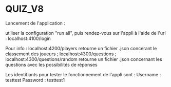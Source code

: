 # QUIZ_V8

Lancement de l'application : 
  
  utiliser la configuration "run all", puis rendez-vous sur l'appli à l'aide de l'url : localhost:4100/login

Pour info :
  localhost:4200/players retourne un fichier .json concerant le classement des joueurs ; localhost:4300/questions ; localhost:4300/questions/random retourne un fichier 
  .json concernant les questions avec les possibilités de réponses

    
Les identifiants pour tester le fonctionnement de l'appli sont : 
  Username : testtest 
  Password : testtest1
